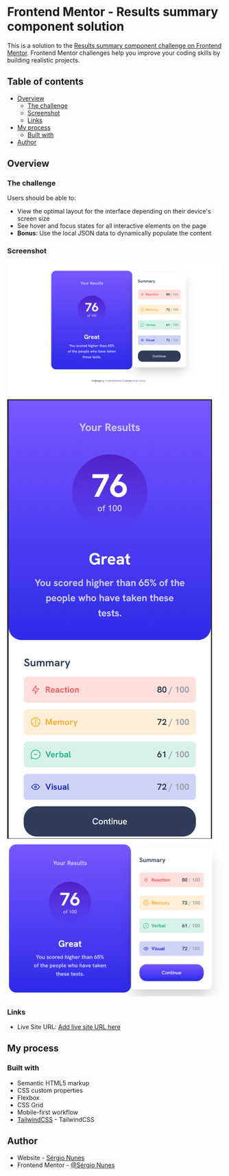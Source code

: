 # Frontend Mentor - Results summary component solution

This is a solution to the [Results summary component challenge on Frontend Mentor](https://www.frontendmentor.io/challenges/results-summary-component-CE_K6s0maV). Frontend Mentor challenges help you improve your coding skills by building realistic projects.

## Table of contents

- [Overview](#overview)
  - [The challenge](#the-challenge)
  - [Screenshot](#screenshot)
  - [Links](#links)
- [My process](#my-process)
  - [Built with](#built-with)
- [Author](#author)

## Overview

### The challenge

Users should be able to:

- View the optimal layout for the interface depending on their device's screen size
- See hover and focus states for all interactive elements on the page
- **Bonus**: Use the local JSON data to dynamically populate the content

### Screenshot
![desktop.png](design%2Fdesktop.png)
![mobile.png](design%2Fmobile.png)
![hover effect.png](design%2Fhover%20effect.png)
### Links

- Live Site URL: [Add live site URL here](https://your-live-site-url.com)

## My process

### Built with

- Semantic HTML5 markup
- CSS custom properties
- Flexbox
- CSS Grid
- Mobile-first workflow
- [TailwindCSS](https://tailwindcss.com/) - TailwindCSS

## Author

- Website - [Sérgio Nunes](https://www.your-site.com)
- Frontend Mentor - [@Sérgio Nunes](https://www.frontendmentor.io/profile/Sagnunes)
